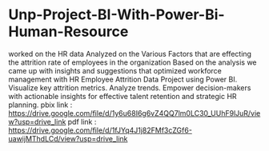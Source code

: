 # Unp-Project-BI-With-Power-Bi-Human-Resource
worked on the HR data 
Analyzed on the Various Factors that are effecting the attrition rate of employees in the organization
Based on  the analysis we came up with insights and suggestions that optimized workforce management with HR Employee Attrition Data Project using Power BI.
 Visualize key attrition metrics.
 Analyze trends. 
Empower decision-makers with actionable insights for effective talent retention and strategic HR planning.
pbix link : https://drive.google.com/file/d/1y6u68I6g6vZ4QQ7lm0LC30_UUhF9lJuR/view?usp=drive_link
pdf link : https://drive.google.com/file/d/1fJYq4J1j82FMf3cZGf6-uawijMThdLCd/view?usp=drive_link
